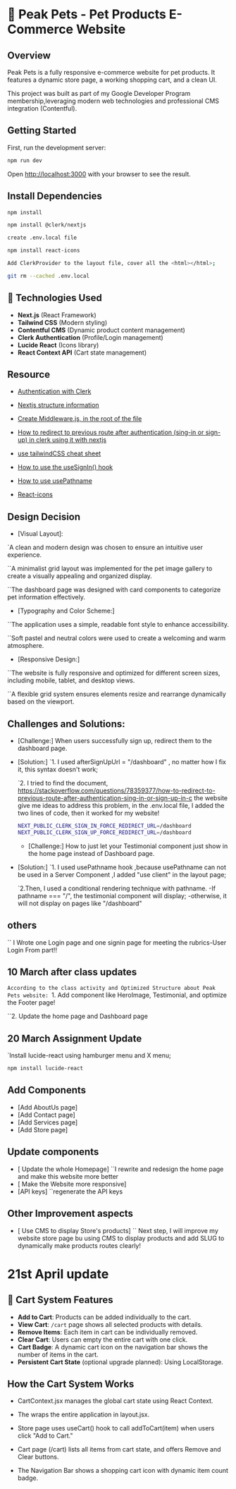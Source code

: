 # 🐾 Peak Pets - Pet Products E-Commerce Website

## Overview

Peak Pets is a fully responsive e-commerce website for pet products.
It features a dynamic store page, a working shopping cart, and a clean UI.

This project was built as part of my Google Developer Program membership,leveraging modern web technologies and professional CMS integration (Contentful).

## Getting Started

First, run the development server:

```bash
npm run dev
```

Open [http://localhost:3000](http://localhost:3000) with your browser to see the result.

## Install Dependencies

```bash
npm install
```

```bash
npm install @clerk/nextjs
```

```bash
create .env.local file
```

```bash
npm install react-icons
```

```bash
Add ClerkProvider to the layout file, cover all the <html></html>;
```

```bash
git rm --cached .env.local
```

## 🚀 Technologies Used

- **Next.js** (React Framework)
- **Tailwind CSS** (Modern styling)
- **Contentful CMS** (Dynamic product content management)
- **Clerk Authentication** (Profile/Login management)
- **Lucide React** (Icons library)
- **React Context API** (Cart state management)

## Resource

- [Authentication with Clerk](https://clerk.com/docs/quickstarts/nextjs-pages-router)
- [Nextjs structure information](https://nextjs.org/docs)
- [Create Middleware.js, in the root of the file](https://clerk.com/docs/references/nextjs/clerk-middleware)

- [How to redirect to previous route after authentication (sing-in or sign-up) in clerk using it with nextjs](https://stackoverflow.com/questions/78359377/how-to-redirect-to-previous-route-after-authentication-sing-in-or-sign-up-in-c)

- [ use tailwindCSS cheat sheet](https://nerdcave.com/tailwind-cheat-sheet)

- [ How to use the useSignIn() hook ](https://clerk.com/docs/references/react/use-sign-in#how-to-use-the-use-sign-in-hook)

- [ How to use usePathname ](https://nextjs.org/docs/app/api-reference/functions/use-pathname)

- [ React-icons ](https://react-icons.github.io/react-icons/)

## Design Decision

- [Visual Layout]:

`A clean and modern design was chosen to ensure an intuitive user experience.

``A minimalist grid layout was implemented for the pet image gallery to create a visually appealing and organized display.

``The dashboard page was designed with card components to categorize pet information effectively.

- [Typography and Color Scheme:]

``The application uses a simple, readable font style to enhance accessibility.

``Soft pastel and neutral colors were used to create a welcoming and warm atmosphere.

- [Responsive Design:]

``The website is fully responsive and optimized for different screen sizes, including mobile, tablet, and desktop views.

``A flexible grid system ensures elements resize and rearrange dynamically based on the viewport.

## Challenges and Solutions:

- [Challenge:]
  When users successfully sign up, redirect them to the dashboard page.

- [Solution:]
  `1. I used afterSignUpUrl = "/dashboard" , no matter how I fix it, this syntax doesn't work;

  `2. I tried to find the document, https://stackoverflow.com/questions/78359377/how-to-redirect-to-previous-route-after-authentication-sing-in-or-sign-up-in-c the website give me ideas to address this problem, in the .env.local file, I added the two lines of code, then it worked for my website!

  ```bash
  NEXT_PUBLIC_CLERK_SIGN_IN_FORCE_REDIRECT_URL=/dashboard
  NEXT_PUBLIC_CLERK_SIGN_UP_FORCE_REDIRECT_URL=/dashboard
  ```

  - [Challenge:]
    How to just let your Testimonial component just show in the home page instead of Dashboard page.

- [Solution:]
  `1. I used usePathname hook ,because usePathname can not be used in a Server Component ,I added "use client" in the layout page;

  `2.Then, I used a conditional rendering technique with pathname.
  -If pathname === "/", the testimonial component will display;
  -otherwise, it will not display on pages like "/dashboard"

## others

`` I Wrote one Login page and one signin page for meeting the rubrics-User Login From part!!

## 10 March after class updates

`According to the class activity and Optimized Structure about Peak Pets website:
`1. Add component like HeroImage, Testimonial, and optimize the Footer page!

``2. Update the home page and Dashboard page

## 20 March Assignment Update

`Install lucide-react using hamburger menu and X menu;

```bash
npm install lucide-react

```

## Add Components

- [Add AboutUs page]
- [Add Contact page]
- [Add Services page]
- [Add Store page]

## Update components

- [ Update the whole Homepage]
  ``I rewrite and redesign the home page and make this website more better
- [ Make the Website more responsive]
- [API keys]
  ``regenerate the API keys

## Other Improvement aspects

- [ Use CMS to display Store's products]
  `` Next step, I will improve my website store page bu using CMS to display products and add SLUG to dynamically make products routes clearly!

# 21st April update

## 🛒 Cart System Features

- **Add to Cart**: Products can be added individually to the cart.
- **View Cart**: `/cart` page shows all selected products with details.
- **Remove Items**: Each item in cart can be individually removed.
- **Clear Cart**: Users can empty the entire cart with one click.
- **Cart Badge**: A dynamic cart icon on the navigation bar shows the number of items in the cart.
- **Persistent Cart State** (optional upgrade planned): Using LocalStorage.

## How the Cart System Works

- CartContext.jsx manages the global cart state using React Context.

- The <CartProvider> wraps the entire application in layout.jsx.

- Store page uses useCart() hook to call addToCart(item) when users click "Add to Cart."

- Cart page (/cart) lists all items from cart state, and offers Remove and Clear buttons.

- The Navigation Bar shows a shopping cart icon with dynamic item count badge.
